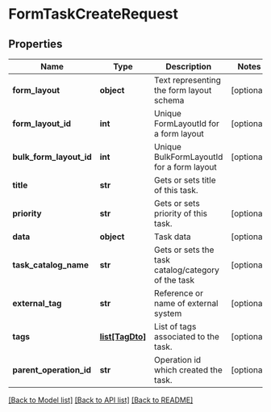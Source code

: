 # FormTaskCreateRequest

## Properties
Name | Type | Description | Notes
------------ | ------------- | ------------- | -------------
**form_layout** | **object** | Text representing the form layout schema | [optional] 
**form_layout_id** | **int** | Unique FormLayoutId for a form layout | [optional] 
**bulk_form_layout_id** | **int** | Unique BulkFormLayoutId for a form layout | [optional] 
**title** | **str** | Gets or sets title of this task. | 
**priority** | **str** | Gets or sets priority of this task. | [optional] 
**data** | **object** | Task data | [optional] 
**task_catalog_name** | **str** | Gets or sets the task catalog/category of the task | [optional] 
**external_tag** | **str** | Reference or name of external system | [optional] 
**tags** | [**list[TagDto]**](TagDto.md) | List of tags associated to the task. | [optional] 
**parent_operation_id** | **str** | Operation id which created the task. | [optional] 

[[Back to Model list]](../README.md#documentation-for-models) [[Back to API list]](../README.md#documentation-for-api-endpoints) [[Back to README]](../README.md)


